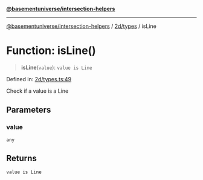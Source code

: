 [**@basementuniverse/intersection-helpers**](../../../README.md)

***

[@basementuniverse/intersection-helpers](../../../README.md) / [2d/types](../README.md) / isLine

# Function: isLine()

> **isLine**(`value`): `value is Line`

Defined in: [2d/types.ts:49](https://github.com/basementuniverse/intersection-helpers/blob/f22d1cffe16ecb68b4b29b8331edc08e3635d16c/src/2d/types.ts#L49)

Check if a value is a Line

## Parameters

### value

`any`

## Returns

`value is Line`
